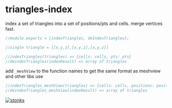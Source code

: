# triangles-index

index a set of triangles into a set of positions/pts and cells. merge vertices fast.

```javascript
//module.exports = {indexTriangles, deIndexTriangles};

//single triangle = [[x,y,z],[x,y,z],[x,y,z]]

//indexTriangles(triangles) => {cells: cells, pts: pts}
//deindexTriangles(indexResult) => array of triangles
```

add `_meshView` to the function names to get the same format as meshview and other libs use

```javascript
//indexTriangles_meshView(triangles) => {cells: cells, positions: positions}
//deindexTriangles_meshView(indexResult) => array of triangles
```


[![stonks](https://i.imgur.com/UpDxbfe.png)](https://www.npmjs.com/~stonkpunk)

